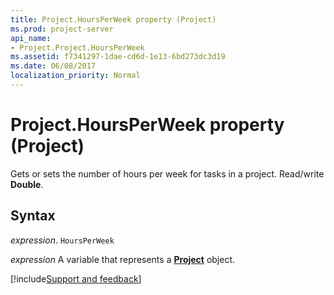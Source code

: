 ```yaml
---
title: Project.HoursPerWeek property (Project)
ms.prod: project-server
api_name:
- Project.Project.HoursPerWeek
ms.assetid: f7341297-1dae-cd6d-1e13-6bd273dc3d19
ms.date: 06/08/2017
localization_priority: Normal
---
```



# Project.HoursPerWeek property (Project)

Gets or sets the number of hours per week for tasks in a project. Read/write  **Double**.


## Syntax

_expression_. `HoursPerWeek`

_expression_ A variable that represents a **[Project](project.project.md)** object.

[!include[Support and feedback](~/includes/feedback-boilerplate.md)]